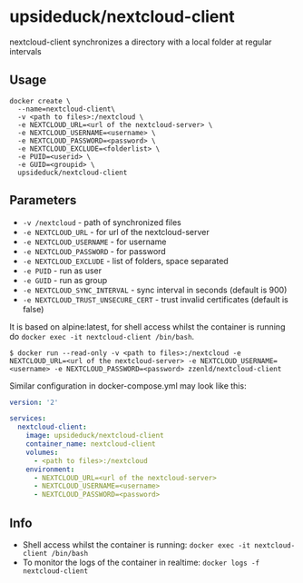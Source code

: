 # upsideduck/nextcloud-client

nextcloud-client synchronizes a directory with a local folder at regular intervals

## Usage

```
docker create \
  --name=nextcloud-client\
  -v <path to files>:/nextcloud \
  -e NEXTCLOUD_URL=<url of the nextcloud-server> \
  -e NEXTCLOUD_USERNAME=<username> \
  -e NEXTCLOUD_PASSWORD=<password> \
  -e NEXTCLOUD_EXCLUDE=<folderlist> \
  -e PUID=<userid> \
  -e GUID=<groupid> \
  upsideduck/nextcloud-client
```


## Parameters

* `-v /nextcloud` - path of synchronized files
* `-e NEXTCLOUD_URL` - for url of the nextcloud-server
* `-e NEXTCLOUD_USERNAME` - for username
* `-e NEXTCLOUD_PASSWORD` - for password
* `-e NEXTCLOUD_EXCLUDE` - list of folders, space separated 
* `-e PUID` - run as user
* `-e GUID` - run as group
* `-e NEXTCLOUD_SYNC_INTERVAL` - sync interval in seconds (default is 900)
* `-e NEXTCLOUD_TRUST_UNSECURE_CERT` - trust invalid certificates (default is false)

It is based on alpine:latest, for shell access whilst the container is running do `docker exec -it nextcloud-client /bin/bash`.

```console
$ docker run --read-only -v <path to files>:/nextcloud -e NEXTCLOUD_URL=<url of the nextcloud-server> -e NEXTCLOUD_USERNAME=<username> -e NEXTCLOUD_PASSWORD=<password> zzenld/nextcloud-client
```

Similar configuration in docker-compose.yml may look like this:
```yaml
version: '2'

services:
  nextcloud-client:
    image: upsideduck/nextcloud-client
    container_name: nextcloud-client
    volumes:
      - <path to files>:/nextcloud
    environment:
      - NEXTCLOUD_URL=<url of the nextcloud-server>
      - NEXTCLOUD_USERNAME=<username>
      - NEXTCLOUD_PASSWORD=<password>
```

## Info

* Shell access whilst the container is running: `docker exec -it nextcloud-client /bin/bash`
* To monitor the logs of the container in realtime: `docker logs -f nextcloud-client`
